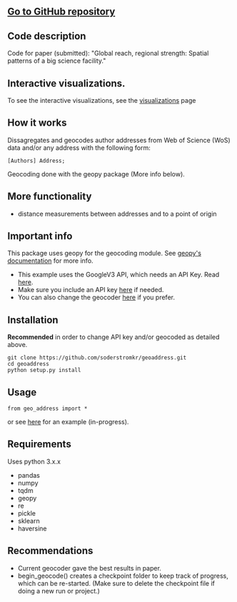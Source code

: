 ## [Go to GitHub repository](https://github.com/soderstromkr/geoaddress/)
## Code description
Code for paper (submitted): "Global reach, regional strength: Spatial patterns of a big science facility."
## Interactive visualizations.
To see the interactive visualizations, see the [visualizations](visualizations.md) page
## How it works
Dissagregates and geocodes author addresses from Web of Science (WoS) data and/or any address with the following form:
```
[Authors] Address;  
```
Geocoding done with the geopy package (More info below).    
## More functionality
- distance measurements between addresses and to a point of origin
## Important info
This package uses geopy for the geocoding module. See [geopy's documentation](https://geopy.readthedocs.io/en/stable/) for more info. 
- This example uses the GoogleV3 API, which needs an API Key. Read [here](https://developers.google.com/maps/documentation/geocoding/). 
- Make sure you include an API key [here](geo_address/API_key.txt) if needed.
- You can also change the geocoder [here](geo_address/processing.py) if you prefer.
## Installation
**Recommended** in order to change API key and/or geocoded as detailed above. 
```
git clone https://github.com/soderstromkr/geoaddress.git
cd geoaddress
python setup.py install
```
## Usage
```
from geo_address import *
```
or see [here](example.ipynb) for an example (in-progress).
## Requirements
Uses python 3.x.x
- pandas
- numpy
- tqdm
- geopy
- re
- pickle 
- sklearn
-	haversine
## Recommendations
- Current geocoder gave the best results in paper.
- begin_geocode() creates a checkpoint folder to keep track of progress, which can be re-started. (Make sure to delete the checkpoint file if doing a new run or project.)
